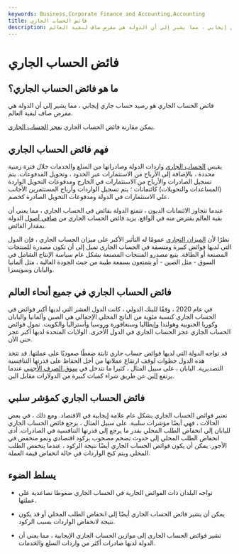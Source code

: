 ```yaml
---
keywords: Business,Corporate Finance and Accounting,Accounting
title: فائض الحساب الجاري
description: فائض الحساب الجاري هو رصيد حساب جاري إيجابي ، مما يشير إلى أن الدولة هي مقرض صاف لبقية العالم.
---
```


# فائض الحساب الجاري
## ما هو فائض الحساب الجاري؟

فائض الحساب الجاري هو رصيد حساب جاري إيجابي ، مما يشير إلى أن الدولة هي مقرض صاف لبقية العالم.

يمكن مقارنة فائض الحساب الجاري [بعجز](/currentaccountdeficit) [الحساب الجاري](/currentaccountdeficit).

## فهم فائض الحساب الجاري

يقيس [الحساب الجاري](/currentaccount) واردات الدولة وصادراتها من السلع والخدمات خلال فترة زمنية محددة ، بالإضافة إلى الأرباح من الاستثمارات عبر الحدود ، وتحويل المدفوعات. يتم تسجيل الصادرات والأرباح من الاستثمارات في الخارج ومدفوعات التحويل الواردة (المساعدات والتحويلات) كائتمانات ؛ يتم تسجيل الواردات وأرباح المستثمرين الأجانب على الاستثمارات في الدولة ومدفوعات التحويل الصادرة كخصم.

عندما تتجاوز الائتمانات الديون ، تتمتع الدولة بفائض في الحساب الجاري ، مما يعني أن بقية العالم يقترض منه في الواقع. يزيد فائض الحساب الجاري من [صافي أصول](/net-international-investment-position-niip) الدولة بمقدار الفائض.

نظرًا لأن [الميزان التجاري](/bot) عمومًا له التأثير الأكبر على ميزان الحساب الجاري ، فإن الدول التي لديها فوائض كبيرة ومتسقة في الحساب الجاري تميل إلى أن تكون مصدرة للمنتجات المصنعة أو الطاقة. يتبع مصدرو المنتجات المصنعة بشكل عام سياسة الإنتاج الشامل في السوق - مثل الصين - أو يتمتعون بسمعة طيبة من حيث الجودة العالية ، مثل ألمانيا واليابان وسويسرا.

## فائض الحساب الجاري في جميع أنحاء العالم

في عام 2020 ، وفقًا للبنك الدولي ، كانت الدول العشر التي لديها أكبر فوائض في الحساب الجاري كنسبة مئوية من الناتج المحلي الإجمالي هي الصين وألمانيا واليابان وكوريا الجنوبية وهولندا وإيطاليا وسنغافورة وروسيا وأستراليا والكويت. تمول فوائض الحساب الجاري عجز الحساب الجاري في الدول الأخرى. الولايات المتحدة لديها أكبر عجز حتى الآن.

قد تواجه الدولة التي لديها فوائض حساب جاري ثابتة ضغطًا صعوديًا على عملتها. قد تتخذ هذه الدول خطوات لوقف ارتفاع عملاتها من أجل الحفاظ على قدرتها التنافسية التصديرية. اليابان ، على سبيل المثال ، كثيرا ما تتدخل في [سوق الصرف الأجنبي](/foreign-exchange-markets) عندما يرتفع [الين](/jpy-japanese-yen) عن طريق شراء كميات كبيرة من الدولارات مقابل الين.

## فائض الحساب الجاري كمؤشر سلبي

تعتبر فوائض الحساب الجاري بشكل عام علامة إيجابية في الاقتصاد. ومع ذلك ، في بعض الحالات ، فهي أيضًا مؤشرات سلبية. على سبيل المثال ، يرجع فائض الحساب الجاري لليابان إلى انخفاض الطلب المحلي بقدر ما يرجع إلى قدرتها التنافسية في الصادرات. أدى انخفاض الطلب المحلي إلى حدوث تضخم مصحوب بركود اقتصادي ونمو منخفض في الأجور. يمكن أن يكون فوائض الحساب الجاري أيضًا نتيجة الركود ، عندما ينخفض الطلب المحلي ويتم كبح الواردات في حالة انخفاض قيمة العملة.

## يسلط الضوء

- تواجه البلدان ذات الفوائض الجارية في الحساب الجاري ضغوطا تصاعدية على عملتها.

- يمكن أن يشير فائض الحساب الجاري أيضًا إلى انخفاض الطلب المحلي أو قد يكون نتيجة لانخفاض الواردات بسبب الركود.

- تشير فوائض الحساب الجاري إلى موازين الحساب الجاري الإيجابية ، مما يعني أن الدولة لديها صادرات أكثر من واردات السلع والخدمات.

